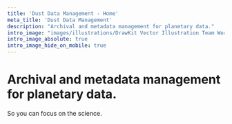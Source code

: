 ```yaml
---
title: 'Dust Data Management - Home'
meta_title: 'Dust Data Management'
description: "Archival and metadata management for planetary data."
intro_image: "images/illustrations/DrawKit Vector Illustration Team Work (6).svg"
intro_image_absolute: true
intro_image_hide_on_mobile: true
---
```


# Archival and metadata management for planetary data.

So you can focus on the science.
